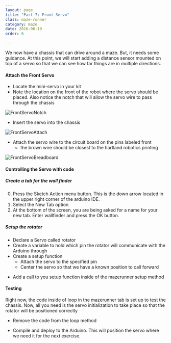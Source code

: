 ```yaml
---
layout: page
title: "Part 7: Front Servo"
class: maze-runner
category: maze
date: 2016-06-19
order: 6

---
```


We now have a chassis that can drive around a maze. But, it needs some guidance. At this point, we will start adding a distance sensor mounted on top of a servo so that we can see how far things are in multiple directions.

#### Attach the Front Servo

* Locate the mini-servo in your kit
* Note the location on the front of the robot where the servo should be placed. Also notice the notch that will allow the servo wire to pass through the chassis

![FrontServoNotch]({{site.baseurl}}/assets/mazerunner/frontservo_chassis.jpg)

* Insert the servo into the chassis

![FrontServoAttach]({{site.baseurl}}/assets/mazerunner/frontservo_attach.jpg)

* Attach the servo wire to the circuit board on the pins labeled front
    * the brown wire should be closest to the hartland robotics printing

![FrontServoBreadboard]({{site.baseurl}}/assets/mazerunner/frontservo_circuitboard.jpg)

#### Controlling the Servo with code

##### Create a tab for the wall finder

0. Press the Sketch Action menu button. This is the down arrow located
in the upper right corner of the arduino IDE.
0. Select the New Tab option
0. At the bottom of the screen, you are being asked for a name for your
new tab. Enter wallfinder and press the OK button.

##### Setup the rotator

* Declare a Servo called rotator
* Create a variable to hold which pin the rotator will communicate with the Arduino through
* Create a setup function
    * Attach the servo to the specified pin
    * Center the servo so that we have a known position to call forward

<script src="https://gist.github.com/dennisburton/33a6e9736d692ba49426b397a4d9d5c7.js"></script>


* Add a call to you setup function inside of the mazerunner setup method

<script src="https://gist.github.com/dennisburton/5caa08d6462ac2cbae5282fe7b5b73e7.js"></script>


#### Testing

Right now, the code inside of loop in the mazerunner tab is set up to test the chassis. Now, all you need is the servo initialization to take place so that the rotator will be positioned correctly

* Remove the code from the loop method

<script src="https://gist.github.com/dennisburton/c2bf3732c38482466d5bda1a7d1cfd91.js"></script>

* Compile and deploy to the Arduino. This will position the servo where we need it for the next exercise.
